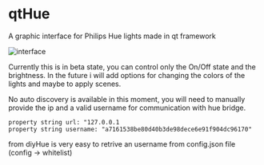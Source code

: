 # qtHue
A graphic interface for Philips Hue lights made in qt framework

![interface](https://github.com/mariusmotea/qtHue/blob/master/Screenshot.png?raw=true)

Currently this is in beta state, you can control only the On/Off state and the brightness. In the future i will add options for changing the colors of the lights and maybe to apply scenes.

No auto discovery is available in this moment, you will need to manually provide the ip and a valid username for communication with hue bridge.

    property string url: "127.0.0.1
    property string username: "a7161538be80d40b3de98dece6e91f904dc96170"


from diyHue is very easy to retrive an username from config.json file (config -> whitelist)

